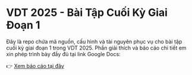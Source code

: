 # VDT 2025 - Bài Tập Cuối Kỳ Giai Đoạn 1

Đây là repo chứa mã nguồn, cấu hình và tài nguyên phục vụ cho bài tập cuối kỳ giai đoạn 1 trong VDT 2025. Phần giải thích và báo cáo chi tiết em xin phép trình bày đầy đủ tại link Google Docs:

👉 [Xem báo cáo tại đây](https://docs.google.com/document/d/1Co24CkeHbasfnt1ABvrwRA0GgFzDCsiVytqsEsaHsqE/edit?usp=sharing)